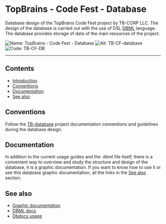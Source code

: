 # TopBrains - Code Fest - Database
Database design of the TopBrains Code Fest project by TB-CORP LLC. The design of the database is carried out with the use of DSL [DBML](https://www.dbml.org/) language. The database provides storage of data of the main resources of the project.

![Name: TopBrains - Code Fest - Database](https://img.shields.io/badge/Name-TopBrains%20--%20Code%20Fest%20--%20Database-green)
![Alt: TB-CF-database](https://img.shields.io/badge/Alt-TB--CF--database-yellowgreen)
![Code: TB-CF-DB](https://img.shields.io/badge/Code-TB--CF--DB-yellow)

---

## Contents
- [Introduction](#topbrains---code-fest---database)
- [Conventions](#conventions)
- [Documentation](#documentation)
- [See also](#see-also)

## Conventions
Follow the [TB-database](https://github.com/TB-CORP/TB-database/blob/main/README.md) project documentation conventions and guidelines during the database design.

## Documentation
In addition to the current usage guides and the .dbml file itself, there is a convenient way to overview and study the structure and design of the database, it is a graphic documentation. If you want to know how to use it or see this database graphic documentation, all the links in the [See also](#see-also) section.


## See also
- [Graphic documentation]()
- [DBML docs](https://www.dbml.org/docs)
- [Dbdocs usage](https://dbdocs.io/docs/explore)
